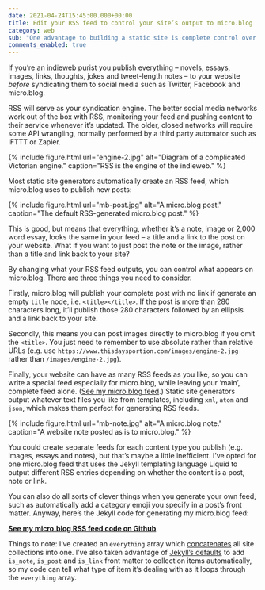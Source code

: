 ```yaml
---
date: 2021-04-24T15:45:00.000+00:00
title: Edit your RSS feed to control your site’s output to micro.blog
category: web
sub: "One advantage to building a static site is complete control over its output, including your RSS feed(s). Fine tune your feed to make sure you output exactly what you want to micro.blog."
comments_enabled: true
---
```


If you’re an [indieweb](https://indieweb.org/) purist you publish everything – novels, essays, images, links, thoughts, jokes and tweet-length notes – to your website _before_ syndicating them to social media such as Twitter, Facebook and micro.blog.

RSS will serve as your syndication engine. The better social media networks work out of the box with RSS, monitoring your feed and pushing content to their service whenever it’s updated. The older, closed networks will require some API wrangling, normally performed by a third party automator such as IFTTT or Zapier.

{% include figure.html url="engine-2.jpg" alt="Diagram of a complicated Victorian engine." caption="RSS is the engine of the indieweb." %}

Most static site generators automatically create an RSS feed, which micro.blog uses to publish new posts:

{% include figure.html url="mb-post.jpg" alt="A micro.blog post." caption="The default RSS-generated micro.blog post." %}

This is good, but means that everything, whether it’s a note, image or 2,000 word essay, looks the same in your feed – a title and a link to the post on your website. What if you want to just post the note or the image, rather than a title and link back to your site?

By changing what your RSS feed outputs, you can control what appears on micro.blog. There are three things you need to consider.

Firstly, micro.blog will publish your complete post with no link if generate an empty `title` node, i.e. `<title></title>`. If the post is more than 280 characters long, it’ll publish those 280 characters followed by an ellipsis and a link back to your site.

Secondly, this means you can post images directly to micro.blog if you omit the `<title>`. You just need to remember to use absolute rather than relative URLs (e.g. use `https://www.thisdaysportion.com/images/engine-2.jpg` rather than `/images/engine-2.jpg`).

Finally, your website can have as many RSS feeds as you like, so you can write a special feed especially for micro.blog, while leaving your ‘main’, complete feed alone. ([See my micro.blog feed](/api/microblog-feed/index.xml).) Static site generators output whatever text files you like from templates, including `xml`, `atom` and `json`, which makes them perfect for generating RSS feeds.

{% include figure.html url="mb-note.jpg" alt="A micro.blog note." caption="A website note posted as is to micro.blog." %}

You could create separate feeds for each content type you publish (e.g. images, essays and notes), but that’s maybe a little inefficient. I’ve opted for one micro.blog feed that uses the Jekyll templating language Liquid to output different RSS entries depending on whether the content is a post, note or link.

You can also do all sorts of clever things when you generate your own feed, such as automatically add a category emoji you specify in a post’s front matter. Anyway, here’s the Jekyll code for generating my micro.blog feed:

**[See my micro.blog RSS feed code on Github](https://github.com/leonp/thisdaysportion/blob/master/api/microblog-feed/index.xml)**.

Things to note: I’ve created an `everything` array which [concatenates](https://shopify.github.io/liquid/filters/concat/) all site collections into one. I’ve also taken advantage of [Jekyll’s defaults](https://jekyllrb.com/docs/configuration/front-matter-defaults/) to add `is_note`, `is_post` and `is_link` front matter to collection items automatically, so my code can tell what type of item it’s dealing with as it loops through the `everything` array.


